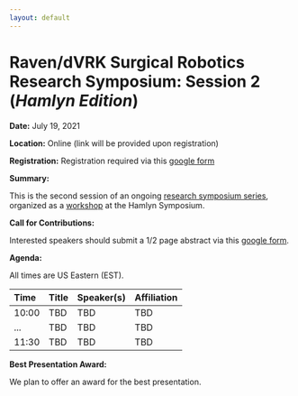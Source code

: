 ```yaml
---
layout: default
---
```


# Raven/dVRK Surgical Robotics Research Symposium: Session 2 (*Hamlyn Edition*)

**Date:**  July 19, 2021

**Location:** Online (link will be provided upon registration)

**Registration:** Registration required via this [google form](https://docs.google.com/forms/d/e/1FAIpQLSflfPNbpw4JQdYmeJW8zBGNfUK_snrwIE4qsUhyThvh6hNL_Q/viewform?usp=sf_link)

**Summary:**

This is the second session of an ongoing [research symposium series](../crtk-2021-research-symposium.md),
organized as a [workshop](https://hamlynsymposium.org/events/raven-dvrk-surgical-robotics-research/)
at the Hamlyn Symposium.

**Call for Contributions:**

Interested speakers should submit a 1/2 page abstract via this
[google form](https://forms.gle/GZv1nKkK9A6n1Tpy5).

**Agenda:**

All times are US Eastern (EST).

| Time  | Title        | Speaker(s)  | Affiliation|
|:------|:-------------|:------------|:--------------|
| 10:00 | TBD          | TBD         | TBD           |
| ...   | TBD          | TBD         | TBD           |
| 11:30 | TBD          | TBD         | TBD           |

**Best Presentation Award:**

We plan to offer an award for the best presentation.
